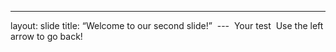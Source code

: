 ---
layout: slide
title: “Welcome to our second slide!” 
--- 
Your test 
Use the left arrow to go back! 
